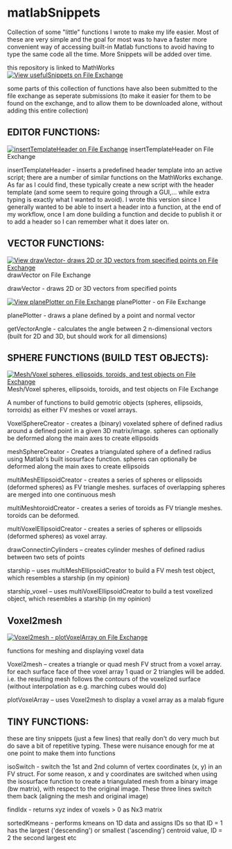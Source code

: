 # matlabSnippets
Collection of some "little" functions I wrote to make my life easier. Most of these are very simple and the goal for most was to have a faster more convenient way of accessing built-in Matlab functions to avoid having to type the same code all the time. 
More Snippets will be added over time. 

this repository is linked to MathWorks
[![View usefulSnippets on File Exchange](https://www.mathworks.com/matlabcentral/images/matlab-file-exchange.svg)](https://www.mathworks.com/matlabcentral/fileexchange/73883-usefulsnippets)

some parts of this collection of functions have also been submitted to the file exchange as seperate submissions (to make it easier for them to be found on the exchange, and to allow them to be downloaded alone, without adding this entire collection)

## EDITOR FUNCTIONS:
[![insertTemplateHeader on File Exchange](https://www.mathworks.com/matlabcentral/images/matlab-file-exchange.svg)](https://www.mathworks.com/matlabcentral/fileexchange/79903-inserttemplateheader) insertTemplateHeader on File Exchange

insertTemplateHeader - inserts a predefined header template into an active script; there are a number of similar functions on the MathWorks exchange. As far as I could find, these typically create a new script with the header template (and some seem to require going through a GUI,... while extra typing is exactly what I wanted to avoid). I wrote this version since I generally wanted to be able to insert a header into a function, at the end of my workflow, once I am done building a function and decide to publish it or to add a header so I can remember what it does later on.

## VECTOR FUNCTIONS:

[![View drawVector- draws 2D or 3D vectors from specified points on File Exchange](https://www.mathworks.com/matlabcentral/images/matlab-file-exchange.svg)](https://www.mathworks.com/matlabcentral/fileexchange/73734-drawvector-draws-2d-or-3d-vectors-from-specified-points) drawVector on File Exchange

drawVector - draws 2D or 3D vectors from specified points 

[![View planePlotter on File Exchange](https://www.mathworks.com/matlabcentral/images/matlab-file-exchange.svg)](https://www.mathworks.com/matlabcentral/fileexchange/73731-planeplotter) planePlotter - on File Exchange

planePlotter - draws a plane defined by a point and normal vector

getVectorAngle - calculates the angle between 2 n-dimensional vectors 
  (built for 2D and 3D, but should work for all dimensions)

## SPHERE FUNCTIONS (BUILD TEST OBJECTS):

[![Mesh/Voxel spheres, ellipsoids, toroids, and test objects on File Exchange](https://www.mathworks.com/matlabcentral/images/matlab-file-exchange.svg)](https://www.mathworks.com/matlabcentral/fileexchange/75241-mesh-voxel-spheres-ellipsoids-toroids-and-test-objects?s_tid=prof_contriblnk) Mesh/Voxel spheres, ellipsoids, toroids, and test objects on File Exchange

A number of functions to build gemotric objects (spheres, ellipsoids, torroids) as either FV meshes or voxel arrays. 

VoxelSphereCreator - creates a (binary) voxelated sphere of defined radius around a defined point in a given 3D matrix/image. 
    spheres can optionally be deformed along the main axes to create ellipsoids

meshSphereCreator - Creates a triangulated sphere of a defined radius using Matlab's built isosurface function. 
    spheres can optionally be deformed along the main axes to create ellipsoids
    
multiMeshEllipsoidCreator - creates a series of spheres or ellipsoids (deformed spheres) as FV triangle meshes. surfaces of overlapping spheres are merged into one continuous mesh

multiMeshtoroidCreator - creates a series of toroids as FV triangle meshes. toroids can be deformed. 

multiVoxelEllipsoidCreator - creates a series of spheres or ellipsoids (deformed spheres) as voxel array. 

drawConnectinCylinders – creates cylinder meshes of defined radius between two sets of points

starship – uses multiMeshEllipsoidCreator to build a FV mesh test object, which resembles a starship (in my opinion) 

starship_voxel – uses multiVoxelEllipsoidCreator to build a test voxelized object, which resembles a starship (in my opinion) 

## Voxel2mesh
[![Voxel2mesh - plotVoxelArray on File Exchange](https://www.mathworks.com/matlabcentral/images/matlab-file-exchange.svg)](https://www.mathworks.com/matlabcentral/fileexchange/75240-voxel2mesh-plotvoxelarray?s_tid=prof_contriblnk) 

functions for meshing and displaying voxel data

Voxel2mesh – creates a triangle or quad mesh FV struct from a voxel array. for each surface face of thee voxel array 1 quad or 2 triangles will be added. i.e. the resulting mesh follows the contours of the voxelized surface (without interpolation as e.g. marching cubes would do) 

plotVoxelArray – uses Voxel2mesh to display a voxel array as a malab figure

## TINY FUNCTIONS:
these are tiny snippets (just a few lines) that really don't do very much but do save a bit of repetitive typing. These were nuisance enough for me at one point to make them into functions

isoSwitch - switch the 1st and 2nd column of vertex coordinates (x, y) in an FV struct.
	For some reason, x and y coordinates are switched when using the isosurface function to create a triangulated mesh from a binary image (bw matrix), with respect to the original image. These three lines switch them back (aligning the mesh and original image)

findIdx - returns xyz index of voxels > 0 as Nx3 matrix

sortedKmeans - performs kmeans on 1D data and assigns IDs so that ID = 1 has the largest ('descending') or smallest ('ascending') centroid value, ID = 2 the second largest etc

